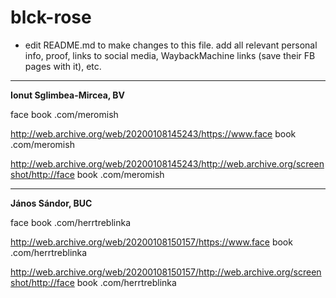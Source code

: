 # blck-rose

* edit README.md to make changes to this file. add all relevant personal info, proof, links to social media, WaybackMachine links (save their FB pages with it), etc.

---

**Ionut Sglimbea-Mircea, BV**

face book .com/meromish

http://web.archive.org/web/20200108145243/https://www.face book .com/meromish

http://web.archive.org/web/20200108145243/http://web.archive.org/screenshot/http://face book .com/meromish

---

**János Sándor, BUC**

face book .com/herrtreblinka

http://web.archive.org/web/20200108150157/https://www.face book .com/herrtreblinka

http://web.archive.org/web/20200108150157/http://web.archive.org/screenshot/http://face book .com/herrtreblinka

